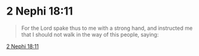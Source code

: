 # 2 Nephi 18:11

> For the Lord spake thus to me with a strong hand, and instructed me that I should not walk in the way of this people, saying:

[2 Nephi 18:11](https://www.churchofjesuschrist.org/study/scriptures/bofm/2-ne/18?lang=eng&id=p11#p11)


